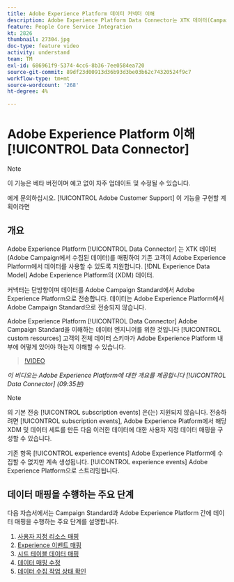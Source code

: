 ```yaml
---
title: Adobe Experience Platform 데이터 커넥터 이해
description: Adobe Experience Platform Data Connector는 XTK 데이터(Campaign에서 수집된 데이터)를 Adobe Experience Platform의 XDM(Experience Data Model) 데이터에 매핑하여 기존 고객이 Adobe Experience Platform에서 데이터를 사용할 수 있도록 지원합니다.
feature: People Core Service Integration
kt: 2826
thumbnail: 27304.jpg
doc-type: feature video
activity: understand
team: TM
exl-id: 686961f9-5374-4cc6-8b36-7ee0584ea720
source-git-commit: 89df23d00913d36b93d3be03b62c74320524f9c7
workflow-type: tm+mt
source-wordcount: '268'
ht-degree: 4%

---
```


# Adobe Experience Platform 이해 [!UICONTROL Data Connector]

>[!NOTE]
>
>이 기능은 베타 버전이며 예고 없이 자주 업데이트 및 수정될 수 있습니다.
>
>에게 문의하십시오. [!UICONTROL Adobe Customer Support] 이 기능을 구현할 계획이라면

## 개요

Adobe Experience Platform [!UICONTROL Data Connector] 는 XTK 데이터(Adobe Campaign에서 수집된 데이터)를 매핑하여 기존 고객이 Adobe Experience Platform에서 데이터를 사용할 수 있도록 지원합니다. [!DNL Experience Data Model] Adobe Experience Platform의 (XDM) 데이터.

커넥터는 단방향이며 데이터를 Adobe Campaign Standard에서 Adobe Experience Platform으로 전송합니다. 데이터는 Adobe Experience Platform에서 Adobe Campaign Standard으로 전송되지 않습니다.

Adobe Experience Platform [!UICONTROL Data Connector] Adobe Campaign Standard을 이해하는 데이터 엔지니어를 위한 것입니다 [!UICONTROL custom resources] 고객의 전체 데이터 스키마가 Adobe Experience Platform 내부에 어떻게 있어야 하는지 이해할 수 있습니다.

>[!VIDEO](https://video.tv.adobe.com/v/27304?quality=12&learn=on)

*이 비디오는 Adobe Experience Platform에 대한 개요를 제공합니다 [!UICONTROL Data Connector] (09:35분)*

>[!NOTE]
>
>의 기본 전송 [!UICONTROL subscription events] 은(는) 지원되지 않습니다. 전송하려면 [!UICONTROL subscription events], Adobe Experience Platform에서 해당 XDM 및 데이터 세트를 만든 다음 이러한 데이터에 대한 사용자 지정 데이터 매핑을 구성할 수 있습니다.
>
>기존 항목 [!UICONTROL experience events] Adobe Experience Platform에 수집할 수 없지만 계속 생성됩니다. [!UICONTROL experience events] Adobe Experience Platform으로 스트리밍됩니다.

## 데이터 매핑을 수행하는 주요 단계

다음 자습서에서는 Campaign Standard과 Adobe Experience Platform 간에 데이터 매핑을 수행하는 주요 단계를 설명합니다.

1. [사용자 지정 리소스 매핑](/help/administrating/adobe-experience-platform-data-connector/mapping-custom-resources.md)
2. [Experience 이벤트 매핑](/help/administrating/adobe-experience-platform-data-connector/mapping-experience-events.md)
3. [시드 테이블 데이터 매핑](/help/administrating/adobe-experience-platform-data-connector/mapping-seed-table-data.md)
4. [데이터 매핑 수정](/help/administrating/adobe-experience-platform-data-connector/modifying-data-mapping.md)
5. [데이터 수집 작업 상태 확인](/help/administrating/adobe-experience-platform-data-connector/checking-status-of-data-ingestion-jobs.md)


